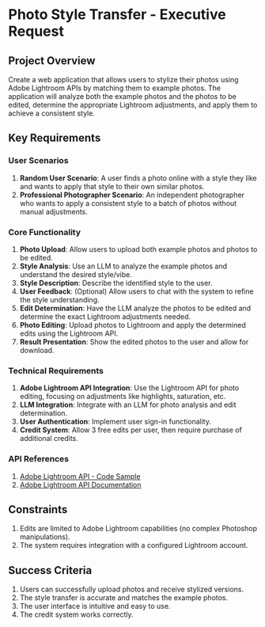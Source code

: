 # Photo Style Transfer - Executive Request

## Project Overview
Create a web application that allows users to stylize their photos using Adobe Lightroom APIs by matching them to example photos. The application will analyze both the example photos and the photos to be edited, determine the appropriate Lightroom adjustments, and apply them to achieve a consistent style.

## Key Requirements

### User Scenarios
1. **Random User Scenario**: A user finds a photo online with a style they like and wants to apply that style to their own similar photos.
2. **Professional Photographer Scenario**: An independent photographer who wants to apply a consistent style to a batch of photos without manual adjustments.

### Core Functionality
1. **Photo Upload**: Allow users to upload both example photos and photos to be edited.
2. **Style Analysis**: Use an LLM to analyze the example photos and understand the desired style/vibe.
3. **Style Description**: Describe the identified style to the user.
4. **User Feedback**: (Optional) Allow users to chat with the system to refine the style understanding.
5. **Edit Determination**: Have the LLM analyze the photos to be edited and determine the exact Lightroom adjustments needed.
6. **Photo Editing**: Upload photos to Lightroom and apply the determined edits using the Lightroom API.
7. **Result Presentation**: Show the edited photos to the user and allow for download.

### Technical Requirements
1. **Adobe Lightroom API Integration**: Use the Lightroom API for photo editing, focusing on adjustments like highlights, saturation, etc.
2. **LLM Integration**: Integrate with an LLM for photo analysis and edit determination.
3. **User Authentication**: Implement user sign-in functionality.
4. **Credit System**: Allow 3 free edits per user, then require purchase of additional credits.

### API References
1. [Adobe Lightroom API - Code Sample](https://developer.adobe.com/firefly-services/docs/lightroom/code-sample/)
2. [Adobe Lightroom API Documentation](https://developer.adobe.com/lightroom/lightroom-api-docs/api/)

## Constraints
1. Edits are limited to Adobe Lightroom capabilities (no complex Photoshop manipulations).
2. The system requires integration with a configured Lightroom account.

## Success Criteria
1. Users can successfully upload photos and receive stylized versions.
2. The style transfer is accurate and matches the example photos.
3. The user interface is intuitive and easy to use.
4. The credit system works correctly.
